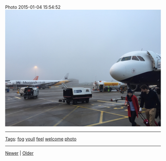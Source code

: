 <!--
title: Photo 2015-01-04 15
date: 2020-06-28T14:49:39.854Z
tags: fog, youll, feel, welcome, photo
-->




Photo 2015-01-04 15:54:52
![](107115998382-0.jpg)

<!--BOTTOM-POST-NAVIGATION-->
---

[Tags](tags.md): [fog](tag-fog.md) [youll](tag-youll.md) [feel](tag-feel.md) [welcome](tag-welcome.md) [photo](tag-photo.md)

---

[Newer](106401231572.md) | [Older](109103659607.md)